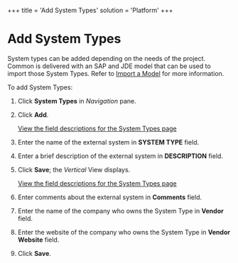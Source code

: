 +++
title = 'Add System Types'
solution = 'Platform'
+++

# Add System Types

System types can be added depending on the needs of the project. Common
is delivered with an SAP and JDE model that can be used to import those
System Types. Refer to [Import a Model](Import%20a%20Model.htm) for more
information.

To add System Types:

1.  Click **System Types** in *Navigation* pane.

2.  Click **Add**.
    
    [View the field descriptions for the System Types
    page](../Page_Desc/System_Types_H.htm)

3.  Enter the name of the external system in **SYSTEM TYPE** field.

4.  Enter a brief description of the external system in **DESCRIPTION**
    field.

5.  Click **Save**; the *Vertical* View displays.
    
    [View the field descriptions for the System Types
    page](../Page_Desc/System_Types_H.htm)

6.  Enter comments about the external system in **Comments** field.

7.  Enter the name of the company who owns the System Type in **Vendor**
    field.

8.  Enter the website of the company who owns the System Type in
    **Vendor Website** field.

9.  Click **Save**.
